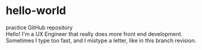 # hello-world
practice GitHub repository<br/>
Hello! I'm a UX Engineer that really does more front end development. <br/>
Sometimes I type too fast, and I mistype a letter, like in this branch revision. 
